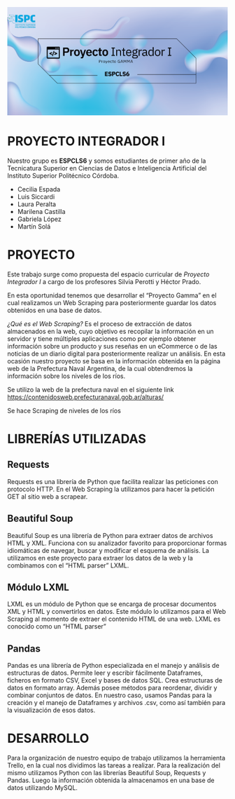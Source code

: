 ![ESPCLS6](PI-banner2022.png)
# PROYECTO INTEGRADOR I
Nuestro grupo es **ESPCLS6** y somos estudiantes de primer año de la Tecnicatura Superior en Ciencias de Datos e Inteligencia Artificial del Instituto Superior Politécnico Córdoba.

+ Cecilia Espada
+ Luis Siccardi
+ Laura Peralta
+ Marilena Castilla
+ Gabriela López
+ Martín Solá

# PROYECTO
Este trabajo surge como propuesta del espacio curricular de *Proyecto Integrador I* a cargo de los profesores Silvia Perotti y Héctor Prado.

En esta oportunidad tenemos que desarrollar el “Proyecto Gamma” en el cual realizamos un Web Scraping para posteriormente guardar los datos obtenidos en una base de datos.

*¿Qué es el Web Scraping?* Es el proceso de extracción de datos almacenados en la web, cuyo objetivo es recopilar la información en un servidor y tiene múltiples aplicaciones como por ejemplo obtener información sobre un producto y sus reseñas en un eCommerce o  de las noticias de un diario digital para posteriormente realizar un análisis.
En esta ocasión nuestro proyecto se basa en la información obtenida en la página web de la Prefectura Naval Argentina, de la cual obtendremos la información sobre los niveles de los ríos. 

Se utilizo la web de la prefectura naval  en el siguiente link https://contenidosweb.prefecturanaval.gob.ar/alturas/

Se hace Scraping de niveles de los ríos  

# LIBRERÍAS UTILIZADAS

## Requests

Requests es una librería de Python que facilita realizar las peticiones con protocolo HTTP. En el Web Scraping la utilizamos para hacer la petición GET al sitio web a scrapear.  

## Beautiful Soup

Beautiful Soup es una librería de Python para extraer datos de archivos HTML y XML. Funciona con su analizador favorito para proporcionar formas idiomáticas de navegar, buscar y modificar el esquema de análisis. La utilizamos en este proyecto para extraer los datos de la web y la combinamos con el “HTML parser” LXML.

## Módulo LXML

LXML es un módulo de Python que se encarga de  procesar documentos XML y HTML y convertirlos en datos. Este módulo lo utilizamos para el Web Scraping al momento de extraer el contenido HTML de una web. LXML es conocido como un “HTML parser”


## Pandas

Pandas es una librería de Python especializada en el manejo y análisis de estructuras de datos. Permite leer y escribir fácilmente Dataframes, ficheros en formato CSV, Excel y bases de datos SQL. Crea estructuras de datos en formato array. Además posee métodos para reordenar, dividir y combinar conjuntos de datos. En nuestro caso, usamos Pandas para la creación y el manejo de Dataframes y archivos .csv, como así también para la visualización de esos datos. 


# DESARROLLO
Para la organización de nuestro equipo de trabajo utilizamos la herramienta Trello, en la cual nos dividimos las tareas a realizar. 
Para la realización del mismo utilizamos Python con las librerías Beautiful Soup, Requests  y Pandas.
Luego la información obtenida la almacenamos en una base de datos utilizando MySQL.
